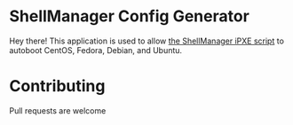 # ShellManager Config Generator

Hey there! This application is used to allow [the ShellManager iPXE script](https://github.com/td512/shellmanager-ipxe) to autoboot CentOS, Fedora, Debian, and Ubuntu. 

# Contributing
Pull requests are welcome